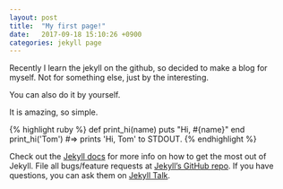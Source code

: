 ```yaml
---
layout: post
title:  "My first page!"
date:   2017-09-18 15:10:26 +0900
categories: jekyll page
---
```

Recently I learn the jekyll on the github, so decided to make a blog for myself.
Not for something else, just by the interesting.

You can also do it by yourself.

It is amazing, so simple.

{% highlight ruby %}
def print_hi(name)
  puts "Hi, #{name}"
end
print_hi('Tom')
#=> prints 'Hi, Tom' to STDOUT.
{% endhighlight %}

Check out the [Jekyll docs][jekyll-docs] for more info on how to get the most out of Jekyll. File all bugs/feature requests at [Jekyll’s GitHub repo][jekyll-gh]. If you have questions, you can ask them on [Jekyll Talk][jekyll-talk].

[jekyll-docs]: https://jekyllrb.com/docs/home
[jekyll-gh]:   https://github.com/jekyll/jekyll
[jekyll-talk]: https://talk.jekyllrb.com/
